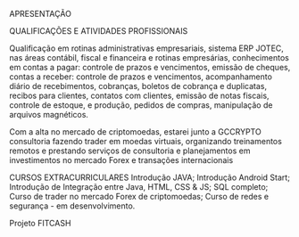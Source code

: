 APRESENTAÇÃO

QUALIFICAÇÕES E ATIVIDADES PROFISSIONAIS

Qualificação em rotinas administrativas empresariais, sistema ERP JOTEC, 
nas áreas contábil, fiscal e financeira e rotinas empresárias, conhecimentos 
em contas a pagar: controle de prazos e vencimentos, emissão de cheques, contas a 
receber: controle de prazos e vencimentos, acompanhamento diário de recebimentos, 
cobranças, boletos de cobrança e duplicatas, recibos para clientes, contatos com 
clientes, emissão de notas fiscais, controle de estoque, e produção, pedidos de compras, 
manipulação de arquivos magnéticos.


Com a alta no mercado de criptomoedas,
estarei junto a GCCRYPTO consultoria fazendo
trader em moedas virtuais, organizando
treinamentos remotos e prestando serviços de
consultoria e planejamentos em investimentos no
mercado Forex e transações internacionais


CURSOS EXTRACURRICULARES
Introdução JAVA;
Introdução Android Start;
Introdução de Integração entre Java, HTML, CSS &
JS;
SQL completo;
Curso de trader no mercado Forex de criptomoedas;
Curso de redes e segurança - em desenvolvimento.


Projeto FITCASH
